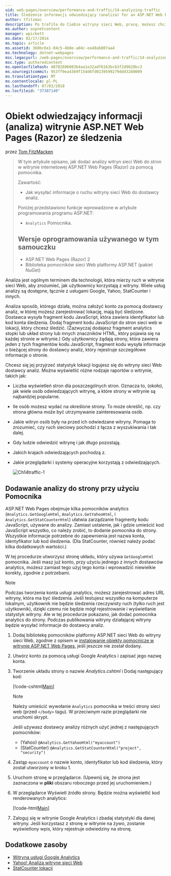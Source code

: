 ```yaml
---
uid: web-pages/overview/performance-and-traffic/14-analyzing-traffic
title: Śledzenie informacji odwiedzający (analiza) for an ASP.NET Web Pages (Razor) lokacji | Dokumentacja firmy Microsoft
author: tfitzmac
description: Po trafiła do Ciebie witryny sieci Web, pracę, możesz chcieć analizowanie ruchu witryny sieci Web.
ms.author: aspnetcontent
manager: wpickett
ms.date: 02/17/2014
ms.topic: article
ms.assetid: 360bc6e1-84c5-4b8e-a84c-ea48ab807aa4
ms.technology: dotnet-webpages
msc.legacyurl: /web-pages/overview/performance-and-traffic/14-analyzing-traffic
msc.type: authoredcontent
ms.openlocfilehash: 48782606083b4aa1e32adf6163bcb3f2d9828bc3
ms.sourcegitcommit: 953ff9ea4369f154d6fd0239599279ddd3280009
ms.translationtype: MT
ms.contentlocale: pl-PL
ms.lasthandoff: 07/03/2018
ms.locfileid: "37387140"
---
```

<a name="tracking-visitor-information-analytics-for-an-aspnet-web-pages-razor-site"></a>Obiekt odwiedzający informacji (analiza) witrynie ASP.NET Web Pages (Razor) ze śledzenia
====================
przez [Tom FitzMacken](https://github.com/tfitzmac)

> W tym artykule opisano, jak dodać analizy witryn sieci Web do stron w witrynie internetowej ASP.NET Web Pages (Razor) za pomocą pomocnika.
> 
> Zawartość:
> 
> - Jak wysyłać informacje o ruchu witryny sieci Web do dostawcy analiz.
> 
> Poniżej przedstawiono funkcje wprowadzone w artykule programowania programu ASP.NET:
> 
> - `Analytics` Pomocnika.
>   
> 
> ## <a name="software-versions-used-in-the-tutorial"></a>Wersje oprogramowania używanego w tym samouczku
> 
> 
> - ASP.NET Web Pages (Razor) 2
> - Biblioteka pomocników sieci Web platformy ASP.NET (pakiet NuGet)


Analiza jest ogólnym terminem dla technologii, która mierzy ruch w witrynie sieci Web, aby zrozumieć, jak użytkownicy korzystają z witryny. Wiele usług analizy są dostępne, łącznie z usługami Google, Yahoo, StatCounter i innych.

Analiza sposób, którego działa, można założyć konto za pomocą dostawcy analiz, w której możesz zarejestrować lokację, mają być śledzone. Dostawca wysyła fragment kodu JavaScript, która zawiera identyfikator lub kod konta śledzenia. Dodaj fragment kodu JavaScript do stron sieci web w lokacji, który chcesz śledzić. (Zazwyczaj dodajesz fragment analytics stopki lub układ strony lub innych znaczników HTML, który pojawia się na każdej stronie w witrynie.) Gdy użytkownicy żądają strony, która zawiera jeden z tych fragmentów kodu JavaScript, fragment kodu wysyła informacje o bieżącej strony do dostawcy analiz, który rejestruje szczegółowe informacje o stronie.

Chcesz się jej przyjrzeć statystyk lokacji logujesz się do witryny sieci Web dostawcy analiz. Można wyświetlić różne rodzaje raportów o witrynie, takich jak:

- Liczba wyświetleń stron dla poszczególnych stron. Oznacza to, (około), jak wiele osób odwiedzających witrynę, a które strony w witrynie są najbardziej popularne.
- Ile osób możesz wydać na określone strony. To może określić, np. czy strona główna może być utrzymywanie zainteresowania osób.
- Jakie witryn osób były na przed ich odwiedzane witryny. Pomaga to zrozumieć, czy ruch sieciowy pochodzi z łącza z wyszukiwania i tak dalej.
- Gdy ludzie odwiedzić witrynę i jak długo pozostają.
- Jakich krajach odwiedzających pochodzą z.
- Jakie przeglądarki i systemy operacyjne korzystają z odwiedzających.

    ![Ch14traffic-1](14-analyzing-traffic/_static/image1.jpg)

## <a name="using-a-helper-to-add-analytics-to-a-page"></a>Dodawanie analizy do strony przy użyciu Pomocnika

ASP.NET Web Pages obejmuje kilka pomocników analytics (`Analytics.GetGoogleHtml`, `Analytics.GetYahooHtml`, i `Analytics.GetStatCounterHtml`) ułatwia zarządzanie fragmenty kodu JavaScript, używane do analizy. Zamiast ustalenie, jak i gdzie umieścić kod JavaScript wszystko, co należy zrobić, to dodanie pomocnika do strony. Wszystkie informacje potrzebne do zapewnienia jest nazwa konta, identyfikator lub kod śledzenia. (Dla StatCounter, również należy podać kilka dodatkowych wartości.)

W tej procedurze utworzysz stronę układu, który używa `GetGoogleHtml` pomocnika. Jeśli masz już konto, przy użyciu jednego z innych dostawców analytics, możesz zamiast tego użyj tego konta i wprowadzić niewielkie korekty, zgodnie z potrzebami.

> [!NOTE]
> Podczas tworzenia konta usługi analytics, możesz zarejestrować adres URL witryny, która ma być śledzenia. Jeśli testujesz wszystko na komputerze lokalnym, użytkownik nie będzie śledzenia rzeczywisty ruch (tylko ruch jest użytkownik), dzięki czemu nie będzie mógł rejestrowanie i wyświetlanie statystyk witryny. Ale w tej procedurze pokazano, jak dodać pomocnika analytics do strony. Podczas publikowania witryny działającej witryny będzie wysyłać informacje do dostawcy analiz.


1. Dodaj bibliotekę pomocników platformy ASP.NET sieci Web do witryny sieci Web, zgodnie z opisem w [instalowanie obiekty pomocnicze w witrynie ASP.NET Web Pages](https://go.microsoft.com/fwlink/?LinkId=252372), jeśli jeszcze nie został dodany.
2. Utwórz konto za pomocą usługi Google Analytics i zapisać jego nazwę konta.
3. Tworzenie układu strony o nazwie *Analytics.cshtml* i Dodaj następujący kod:

    [!code-cshtml[Main](14-analyzing-traffic/samples/sample1.cshtml)]

    > [!NOTE]
    > Należy umieścić wywołanie `Analytics` pomocnika w treści strony sieci web (przed `</body>` tagu). W przeciwnym razie przeglądarki nie uruchomi skrypt.

    Jeśli używasz dostawcy analizy różnych użyć jednej z następujących pomocników:

    - (Yahoo) `@Analytics.GetYahooHtml("myaccount")`
    - (StatCounter) `@Analytics.GetStatCounterHtml("project", "security")`
4. Zastąp `myaccount` o nazwie konto, identyfikator lub kod śledzenia, który został utworzony w kroku 1.
5. Uruchom stronę w przeglądarce. (Upewnij się, że strona jest zaznaczona w **pliki** obszaru roboczego przed jej uruchomieniem.)
6. W przeglądarce Wyświetl źródło strony. Będzie można wyświetlić kod renderowanych analytics:

    [!code-html[Main](14-analyzing-traffic/samples/sample2.html)]
7. Zaloguj się w witrynie Google Analytics i zbadaj statystyki dla danej witryny. Jeśli korzystasz z stronę w witrynie na żywo, zostanie wyświetlony wpis, który rejestruje odwiedziny na stronę.

<a id="Additional_Resources"></a>
## <a name="additional-resources"></a>Dodatkowe zasoby

- [Witryna usługi Google Analytics](https://www.google.com/analytics/)
- [Yahoo! Analiza witrynę sieci Web](http://help.yahoo.com/l/us/yahoo/ywa/)
- [StatCounter lokacji](http://statcounter.com/)
